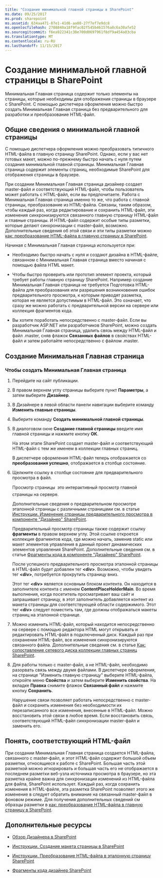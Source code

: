 ```yaml
---
title: "Создание минимальной главной страницы в SharePoint"
ms.date: 09/25/2017
ms.prod: sharepoint
ms.assetid: 634aa471-07e1-41d6-aa80-27f7ef7e9dc8
ms.openlocfilehash: 2788840a18f9fac02f545b461576a8c6a30afe52
ms.sourcegitcommit: f6ea922341c38e700d0697961f8df9a454a03cba
ms.translationtype: MT
ms.contentlocale: ru-RU
ms.lasthandoff: 11/15/2017
---
```

# <a name="create-a-minimal-master-page-in-sharepoint"></a>Создание минимальной главной страницы в SharePoint

Минимальная Главная страница содержит только элементы на страницы, которые необходимы для отображения страницы в браузере с SharePoint. С помощью диспетчера оформления можно быстро создать Минимальная Главная страница без предварительного для разработки и преобразование HTML-файл.

## <a name="introduction-to-the-minimal-master-page"></a>Общие сведения о минимальной главной страницы
<a name="Introduction"> </a>

С помощью диспетчера оформления можно преобразовать типичного HTML-файла в главную страницу SharePoint. Однако, если у вас нет готовых макет, можно по-прежнему быстро начать с нуля путем создания минимальной главной страницы. Минимальная Главная страница содержит элементы страниц, необходимые SharePoint для отображения страницы в браузере.
  
    
    
При создании Минимальная Главная страница дизайнер создает master-файл и соответствующий HTML-файл, чтобы пользователь может работать с HTML-файл, если вы предпочитаете. Работа с Минимальная Главная страница именно то же, что работа с главной страницы, преобразование из HTML-файла. Связаны, таким образом, чтобы каждый раз, когда редактирование и сохранить HTML-файл, эти изменения синхронизируются связанного главную страницу HTML-файл и главные страницы. И HTML-файл содержит особые типы разметки, которые делают синхронизации с master-файл, возможно. Дополнительные сведения об этой связи и эти типы разметки можно [как: преобразование HTML-файла в главную страницу в SharePoint](how-to-convert-an-html-file-into-a-master-page-in-sharepoint.md).
  
    
    
Начиная с Минимальная Главная страница используется при:
  
    
    

- Необходимо быстро начать с нуля и создают дизайна в HTML-файле, связанном с Минимальная Главная страница вместо начиная с помощью файла HTML макет.
    
  
- Чтобы быстро проверить или прототип элемент проекта, который требует работы главную страницу SharePoint. Например создание Минимальная Главная страница не требуется Подготовка HTML-файла для преобразования или разрешения возникновения ошибок предварительного просмотра, к которым приводят разметка, которая не является допустимым в HTML-файл. Это означает, что сразу же можно работать с предварительной версии на сервере или коллекция фрагментов кода.
    
  
- Вы хотите поработать непосредственно с master-файл. Если вы разработчик ASP.NET или разработчиков SharePoint, можно создать Минимальная Главная страница, удалить связь между HTML-файл и файл .master, сняв флажок **Связанных файлов** в свойствах HTML-файл и затем работайте непосредственно с файлом .master.
    
  

## <a name="create-a-minimal-master-page"></a>Создание Минимальная Главная страница
<a name="CreateMinimalMaster"> </a>


  
    
    

### <a name="to-create-a-minimal-master-page"></a>Чтобы создать Минимальная Главная страница


1. Перейдите на сайт публикации.
    
  
2. В правом верхнем углу страницы выберите пункт **Параметры**, а затем выберите **Дизайнер**.
    
  
3. В Дизайнере в левой области панели навигации выберите команду **Изменить главные страницы**.
    
  
4. Выберите команду **Создать минимальной главной страницы**.
    
  
5. В диалоговом окне **Создание главной страницы** введите имя главной страницы и нажмите кнопку **ОК**.
    
    На этом этапе SharePoint создает master-файл и соответствующий HTML-файл с тем же именем в коллекции главных страниц.
    
    В диспетчере оформления HTML-файл теперь отображается со **преобразования успешно**, отображается в столбце состояние.
    
  
6. Щелкните ссылку в столбце состояние для предварительного просмотра в файл.
    
    Просмотр страницы  это интерактивный просмотр главной страницы на сервере.
    
    Дополнительные сведения о предварительном просмотре эталонной страницы с различными страницами см. в статье [Инструкции. Изменение страницы предварительного просмотра в компоненте "Дизайнер" SharePoint](how-to-change-the-preview-page-in-sharepoint-design-manager.md).
    
    Предварительный просмотр страницы также содержит ссылку **фрагменты** в правом верхнем углу. Этой ссылке откроется коллекция фрагментов кода, где можно начать, заменив static или макет элементов управления в данный проект динамических элементов управления SharePoint. Дополнительные сведения см. в статье [Фрагменты кода в компоненте "Дизайнер" SharePoint](sharepoint-design-manager-snippets.md).
    
    После успешного предварительного просмотра эталонной страницы в HTML-файл будет добавлен тег **\<div\>**. Возможно, чтобы увидеть тег **\<div\>**, потребуется прокрутить страницу вниз.
    
    Этот тег **\<div\>** является основным блоком контента. Он находится в заполнителе контента с именем **ContentPlaceHolderMain**. Во время выполнения, когда посетитель просматривает ваш сайт и запрашивает страницу, в этот заполнитель добавляется контент из макета страницы для соответствующей области содержимого. Этот тег **\<div\>** следует поместить там, где должны отображаться макеты страниц на эталонной странице.
    
  
7. Можно изменить HTML-файл, который находится непосредственно на сервере с помощью редактора HTML могут открывать и редактировать HTML-файл в подключенный диск. Каждый раз при сохранении HTML-файл, все изменения синхронизируются связанного файла. Дополнительные сведения см. в статье  [Как: сопоставление сетевого диска коллекции главных страниц SharePoint](how-to-map-a-network-drive-to-the-sharepoint-master-page-gallery.md).
    
  
8. Для работы только с master-файл, а не HTML-файл, необходимо разорвать связь между двумя файлами. В диспетчере оформления, на странице "Изменить главную страницу" выберите HTML-файла, откройте меню **Свойства** и затем выберите **Изменить свойства**. На вкладке **Правка** снимите флажок **Связанный файл** и нажмите кнопку **Сохранить**.
    
    Нарушение связи позволяет работать непосредственно с master-файл и сохранить изменения без необходимости их перезаписанного все изменения, внесенные в HTML-файл. Можно восстановить этой связи в любое время. Если восстановить связь, соответствующий HTML-файл синхронизации master-файл и заменить его.
    
  

## <a name="understand-the-associated-html-file"></a>Понять, соответствующий HTML-файл
<a name="UnderstandHTML"> </a>

При создании Минимальная Главная страница создается HTML-файла, связанного с master-файл, и этот HTML-файл содержит большой объем разметки, относящиеся к работе с SharePoint. Большая часть этой разметкой можно игнорировать и большая часть его не отображается в последнем разметки веб-узла источника просмотра в браузере, но эта разметка крайне важна для синхронизации изменений из HTML-файла для файла, SharePoint использует. Каждый раз, когда сохранить изменения в HTML-файле, эта разметка SharePoint позволяет этого же изменение в следует обратить внимание на связанный master-файл в фоновом режиме. Для получения дополнительных сведений см образцы разметки в [как: преобразование HTML-файла в главную страницу в SharePoint](how-to-convert-an-html-file-into-a-master-page-in-sharepoint.md).
  
    
    

## <a name="additional-resources"></a>Дополнительные ресурсы
<a name="Additional"> </a>


-  [Обзор Дизайнера в SharePoint](overview-of-design-manager-in-sharepoint.md)
    
  
-  [Инструкции. Создание макета страницы в SharePoint](how-to-create-a-page-layout-in-sharepoint.md)
    
  
-  [Инструкции. Преобразование HTML-файла в эталонную страницу SharePoint](how-to-convert-an-html-file-into-a-master-page-in-sharepoint.md)
    
  
-  [Фрагменты кода дизайнер SharePoint](sharepoint-design-manager-snippets.md)
    
  

